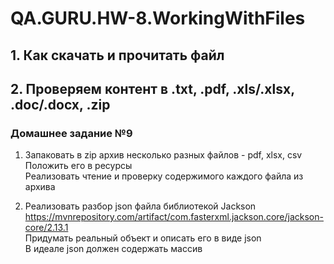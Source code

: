 # QA.GURU.HW-8.WorkingWithFiles
## 1. Как скачать и прочитать файл 
## 2. Проверяем контент в .txt, .pdf, .xls/.xlsx, .doc/.docx, .zip
### Домашнее задание №9

1) Запаковать в zip архив несколько разных файлов - pdf, xlsx, csv<br>
 Положить его в ресурсы<br>
 Реализовать чтение и проверку содержимого каждого файла из архива<br>

2) Реализовать разбор json файла библиотекой Jackson https://mvnrepository.com/artifact/com.fasterxml.jackson.core/jackson-core/2.13.1<br>
 Придумать реальный объект и описать его в виде json<br>
 В идеале json должен содержать массив<br>
